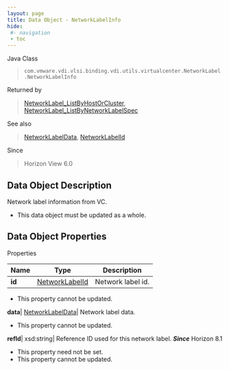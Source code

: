 ```yaml
---
layout: page
title: Data Object - NetworkLabelInfo
hide:
 #- navigation
 - toc
---
```






Java Class  
> `com.vmware.vdi.vlsi.binding.vdi.utils.virtualcenter.NetworkLabel.NetworkLabelInfo`

Returned by  
> [NetworkLabel_ListByHostOrCluster](vdi.utils.virtualcenter.NetworkLabel.md#listByHostOrCluster), [NetworkLabel_ListByNetworkLabelSpec](vdi.utils.virtualcenter.NetworkLabel.md#listByNetworkLabelSpec)

See also  
> [NetworkLabelData](vdi.utils.virtualcenter.NetworkLabel.NetworkLabelData.md), [NetworkLabelId](vdi.entity.NetworkLabelId.md)

Since  
> Horizon View 6.0


## Data Object Description 

Network label information from VC. 

  * This data object must be updated as a whole.



## Data Object Properties

Properties

Name |  Type |  Description   
---|---|---  
**id**| [NetworkLabelId](vdi.entity.NetworkLabelId.md)|  Network label id.   


 * This property cannot be updated.

  
**data**| [NetworkLabelData](vdi.utils.virtualcenter.NetworkLabel.NetworkLabelData.md)|  Network label data.   


 * This property cannot be updated.

  
**refId**|  xsd:string|  Reference ID used for this network label.  **_Since_** Horizon 8.1  


 * This property need not be set.
 * This property cannot be updated.

  
  
  
   
  
  
